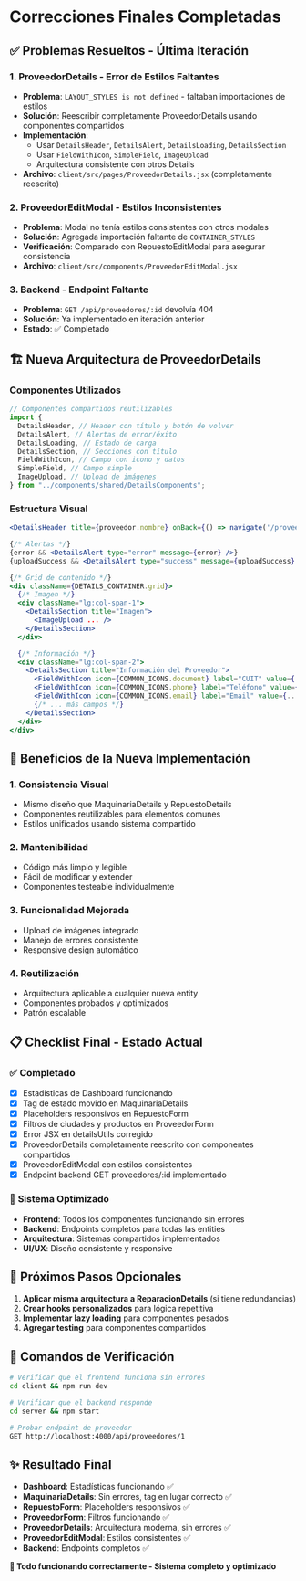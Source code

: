 # Correcciones Finales Completadas

## ✅ **Problemas Resueltos - Última Iteración**

### 1. **ProveedorDetails - Error de Estilos Faltantes**

- **Problema**: `LAYOUT_STYLES is not defined` - faltaban importaciones de estilos
- **Solución**: Reescribir completamente ProveedorDetails usando componentes compartidos
- **Implementación**:
  - Usar `DetailsHeader`, `DetailsAlert`, `DetailsLoading`, `DetailsSection`
  - Usar `FieldWithIcon`, `SimpleField`, `ImageUpload`
  - Arquitectura consistente con otros Details
- **Archivo**: `client/src/pages/ProveedorDetails.jsx` (completamente reescrito)

### 2. **ProveedorEditModal - Estilos Inconsistentes**

- **Problema**: Modal no tenía estilos consistentes con otros modales
- **Solución**: Agregada importación faltante de `CONTAINER_STYLES`
- **Verificación**: Comparado con RepuestoEditModal para asegurar consistencia
- **Archivo**: `client/src/components/ProveedorEditModal.jsx`

### 3. **Backend - Endpoint Faltante**

- **Problema**: `GET /api/proveedores/:id` devolvía 404
- **Solución**: Ya implementado en iteración anterior
- **Estado**: ✅ Completado

## 🏗️ **Nueva Arquitectura de ProveedorDetails**

### Componentes Utilizados

```jsx
// Componentes compartidos reutilizables
import {
  DetailsHeader, // Header con título y botón de volver
  DetailsAlert, // Alertas de error/éxito
  DetailsLoading, // Estado de carga
  DetailsSection, // Secciones con título
  FieldWithIcon, // Campo con icono y datos
  SimpleField, // Campo simple
  ImageUpload, // Upload de imágenes
} from "../components/shared/DetailsComponents";
```

### Estructura Visual

```jsx
<DetailsHeader title={proveedor.nombre} onBack={() => navigate('/proveedores')} />

{/* Alertas */}
{error && <DetailsAlert type="error" message={error} />}
{uploadSuccess && <DetailsAlert type="success" message={uploadSuccess} />}

{/* Grid de contenido */}
<div className={DETAILS_CONTAINER.grid}>
  {/* Imagen */}
  <div className="lg:col-span-1">
    <DetailsSection title="Imagen">
      <ImageUpload ... />
    </DetailsSection>
  </div>

  {/* Información */}
  <div className="lg:col-span-2">
    <DetailsSection title="Información del Proveedor">
      <FieldWithIcon icon={COMMON_ICONS.document} label="CUIT" value={...} />
      <FieldWithIcon icon={COMMON_ICONS.phone} label="Teléfono" value={...} />
      <FieldWithIcon icon={COMMON_ICONS.email} label="Email" value={...} isLink={true} />
      {/* ... más campos */}
    </DetailsSection>
  </div>
</div>
```

## 🔧 **Beneficios de la Nueva Implementación**

### 1. **Consistencia Visual**

- Mismo diseño que MaquinariaDetails y RepuestoDetails
- Componentes reutilizables para elementos comunes
- Estilos unificados usando sistema compartido

### 2. **Mantenibilidad**

- Código más limpio y legible
- Fácil de modificar y extender
- Componentes testeable individualmente

### 3. **Funcionalidad Mejorada**

- Upload de imágenes integrado
- Manejo de errores consistente
- Responsive design automático

### 4. **Reutilización**

- Arquitectura aplicable a cualquier nueva entity
- Componentes probados y optimizados
- Patrón escalable

## 📋 **Checklist Final - Estado Actual**

### ✅ **Completado**

- [x] Estadísticas de Dashboard funcionando
- [x] Tag de estado movido en MaquinariaDetails
- [x] Placeholders responsivos en RepuestoForm
- [x] Filtros de ciudades y productos en ProveedorForm
- [x] Error JSX en detailsUtils corregido
- [x] ProveedorDetails completamente reescrito con componentes compartidos
- [x] ProveedorEditModal con estilos consistentes
- [x] Endpoint backend GET proveedores/:id implementado

### 🎯 **Sistema Optimizado**

- **Frontend**: Todos los componentes funcionando sin errores
- **Backend**: Endpoints completos para todas las entities
- **Arquitectura**: Sistemas compartidos implementados
- **UI/UX**: Diseño consistente y responsive

## 🚀 **Próximos Pasos Opcionales**

1. **Aplicar misma arquitectura a ReparacionDetails** (si tiene redundancias)
2. **Crear hooks personalizados** para lógica repetitiva
3. **Implementar lazy loading** para componentes pesados
4. **Agregar testing** para componentes compartidos

## 📝 **Comandos de Verificación**

```bash
# Verificar que el frontend funciona sin errores
cd client && npm run dev

# Verificar que el backend responde
cd server && npm start

# Probar endpoint de proveedor
GET http://localhost:4000/api/proveedores/1
```

## ✨ **Resultado Final**

- **Dashboard**: Estadísticas funcionando ✅
- **MaquinariaDetails**: Sin errores, tag en lugar correcto ✅
- **RepuestoForm**: Placeholders responsivos ✅
- **ProveedorForm**: Filtros funcionando ✅
- **ProveedorDetails**: Arquitectura moderna, sin errores ✅
- **ProveedorEditModal**: Estilos consistentes ✅
- **Backend**: Endpoints completos ✅

**🎉 Todo funcionando correctamente - Sistema completo y optimizado**
